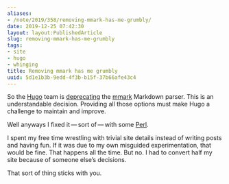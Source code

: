 ```yaml
---
aliases:
- /note/2019/358/removing-mmark-has-me-grumbly/
date: 2019-12-25 07:42:30
layout: layout:PublishedArticle
slug: removing-mmark-has-me-grumbly
tags:
- site
- hugo
- whinging
title: Removing mmark has me grumbly
uuid: 5d1e1b3b-9edd-4f3b-b15f-37b66afe43c4
---
```


So the [Hugo](https://gohugo.io) team is
[deprecating](https://github.com/gohugoio/hugo/issues/6486) the
[mmark](https://mmark.miek.nl/) Markdown parser. This is an
understandable decision. Providing all those options must make Hugo a
challenge to maintain and improve.

Well anyways I fixed it — sort of — with some [Perl](/tags/perl).

I spent my free time wrestling with trivial site details instead of
writing posts and having fun. If it was due to my own misguided
experimentation, that would be fine. That happens all the time. But no.
I had to convert half my site because of someone else’s decisions.

That sort of thing sticks with you.